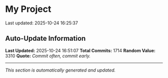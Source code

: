 # My Project


Last updated: 2025-10-24 16:25:37

























































































































































































































































































































































































































































































































































































































































































































































































































































































































































































































































































































































































































































































































































































































































































































































































































































































































































































































































































































































































































































































































































































## Auto-Update Information

**Last Updated:** 2025-10-24 16:51:07
**Total Commits:** 1714
**Random Value:** 3310
**Quote:** _Commit often, commit early._

---
_This section is automatically generated and updated._